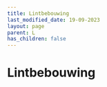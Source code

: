 ```yaml
---
title: Lintbebouwing
last_modified_date: 19-09-2023
layout: page
parent: L
has_children: false
---
```


Lintbebouwing
=============

